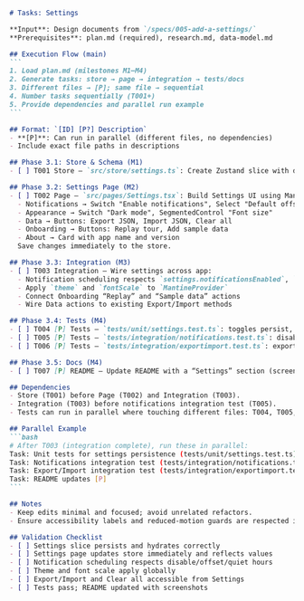 ````markdown
# Tasks: Settings

**Input**: Design documents from `/specs/005-add-a-settings/`
**Prerequisites**: plan.md (required), research.md, data-model.md

## Execution Flow (main)
```
1. Load plan.md (milestones M1–M4)
2. Generate tasks: store → page → integration → tests/docs
3. Different files → [P]; same file → sequential
4. Number tasks sequentially (T001+)
5. Provide dependencies and parallel run example
```

## Format: `[ID] [P?] Description`
- **[P]**: Can run in parallel (different files, no dependencies)
- Include exact file paths in descriptions

## Phase 3.1: Store & Schema (M1)
- [ ] T001 Store — `src/store/settings.ts`: Create Zustand slice with defaults `{ notificationsEnabled: true, reminderOffset: 30, quietHours: { enabled: false, start: "22:00", end: "07:00" }, theme: "light", fontScale: "normal" }`. Persist to localStorage and hydrate on boot.

## Phase 3.2: Settings Page (M2)
- [ ] T002 Page — `src/pages/Settings.tsx`: Build Settings UI using Mantine components. Groups:
  - Notifications → Switch "Enable notifications", Select "Default offset" (10/30/60 min), Switch "Quiet hours" + TimeInputs (start/end)
  - Appearance → Switch "Dark mode", SegmentedControl "Font size"
  - Data → Buttons: Export JSON, Import JSON, Clear all
  - Onboarding → Buttons: Replay tour, Add sample data
  - About → Card with app name and version
  Save changes immediately to the store.

## Phase 3.3: Integration (M3)
- [ ] T003 Integration — Wire settings across app:
  - Notification scheduling respects `settings.notificationsEnabled`, `reminderOffset`, `quietHours`
  - Apply `theme` and `fontScale` to `MantineProvider`
  - Connect Onboarding “Replay” and “Sample data” actions
  - Wire Data actions to existing Export/Import methods

## Phase 3.4: Tests (M4)
- [ ] T004 [P] Tests — `tests/unit/settings.test.ts`: toggles persist, `reminderOffset` changes, quiet hours helper logic (midnight wrap).
- [ ] T005 [P] Tests — `tests/integration/notifications.test.ts`: disabling notifications prevents scheduling.
- [ ] T006 [P] Tests — `tests/integration/exportimport.test.ts`: export/import still functional via Settings page flows.

## Phase 3.5: Docs (M4)
- [ ] T007 [P] README — Update README with a “Settings” section (screenshots). Document notification defaults, quiet hours, theme, and export/import behaviors.

## Dependencies
- Store (T001) before Page (T002) and Integration (T003).
- Integration (T003) before notifications integration test (T005).
- Tests can run in parallel where touching different files: T004, T005, T006, T007 [P].

## Parallel Example
```bash
# After T003 (integration complete), run these in parallel:
Task: Unit tests for settings persistence (tests/unit/settings.test.ts) [P]
Task: Notifications integration test (tests/integration/notifications.test.ts) [P]
Task: Export/Import integration test (tests/integration/exportimport.test.ts) [P]
Task: README updates [P]
```

## Notes
- Keep edits minimal and focused; avoid unrelated refactors.
- Ensure accessibility labels and reduced‑motion guards are respected in the Settings page.

## Validation Checklist
- [ ] Settings slice persists and hydrates correctly
- [ ] Settings page updates store immediately and reflects values
- [ ] Notification scheduling respects disable/offset/quiet hours
- [ ] Theme and font scale apply globally
- [ ] Export/Import and Clear all accessible from Settings
- [ ] Tests pass; README updated with screenshots

````


